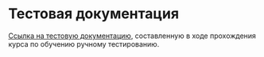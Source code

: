 # Тестовая документация

[Ссылка на тестовую документацию](https://drive.google.com/drive/folders/1C2sSkYfFRn0rOQjXXy9Qdsudu119QNuc?usp=sharing), составленную в ходе прохождения курса по обучению ручному тестированию.
